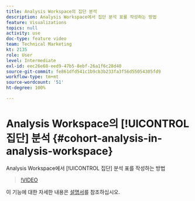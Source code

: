 ```yaml
---
title: Analysis Workspace의 집단 분석
description: Analysis Workspace에서 집단 분석 표를 작성하는 방법
feature: Visualizations
topics: null
activity: use
doc-type: feature video
team: Technical Marketing
kt: 2135
role: User
level: Intermediate
exl-id: eec26e68-eed9-47b5-8ebf-26a1f6c28d40
source-git-commit: fe861dfd541c1b9cb3b233fa3f56d55054305fd9
workflow-type: tm+mt
source-wordcount: '51'
ht-degree: 100%

---
```


# Analysis Workspace의 [!UICONTROL 집단] 분석 {#cohort-analysis-in-analysis-workspace}

Analysis Workspace에서 [!UICONTROL 집단] 분석 표를 작성하는 방법

>[!VIDEO](https://video.tv.adobe.com/v/23990/?quality=12)

이 기능에 대한 자세한 내용은 [설명서](https://experienceleague.adobe.com/docs/analytics/analyze/analysis-workspace/visualizations/cohort-table/cohort-analysis.html?lang=ko)를 참조하십시오.
